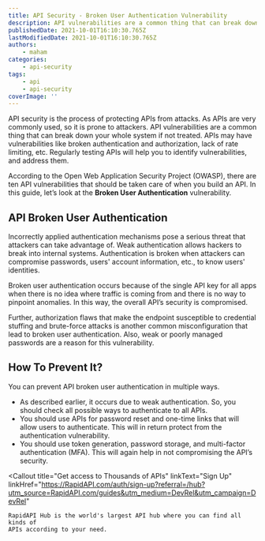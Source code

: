 ```yaml
---
title: API Security - Broken User Authentication Vulnerability
description: API vulnerabilities are a common thing that can break down your whole system if not treated. APIs may have vulnerabilities like broken authentication and authorization, lack of rate limiting, etc.
publishedDate: 2021-10-01T16:10:30.765Z
lastModifiedDate: 2021-10-01T16:10:30.765Z
authors:
    - maham
categories:
    - api-security
tags:
    - api
    - api-security
coverImage: ''
---
```


<Lead>

API security is the process of protecting APIs from attacks. As APIs are very commonly used, so it is prone to attackers. API vulnerabilities are a common thing that can break down your whole system if not treated. APIs may have vulnerabilities like broken authentication and authorization, lack of rate limiting, etc. Regularly testing APIs will help you to identify vulnerabilities, and address them.

</Lead>

According to the Open Web Application Security Project (OWASP), there are ten API vulnerabilities that should be taken care of when you build an API. In this guide, let’s look at the **Broken User Authentication** vulnerability.

## API Broken User Authentication

Incorrectly applied authentication mechanisms pose a serious threat that attackers can take advantage of. Weak authentication allows hackers to break into internal systems. Authentication is broken when attackers can compromise passwords, users' account information, etc., to know users' identities.

Broken user authentication occurs because of the single API key for all apps when there is no idea where traffic is coming from and there is no way to pinpoint anomalies. In this way, the overall API’s security is compromised.

Further, authorization flaws that make the endpoint susceptible to credential stuffing and brute-force attacks is another common misconfiguration that lead to broken user authentication. Also, weak or poorly managed passwords are a reason for this vulnerability.

## How To Prevent It?

You can prevent API broken user authentication in multiple ways.

-   As described earlier, it occurs due to weak authentication. So, you should check all possible ways to authenticate to all APIs.
-   You should use APIs for password reset and one-time links that will allow users to authenticate. This will in return protect from the authentication vulnerability.
-   You should use token generation, password storage, and multi-factor authentication (MFA). This will again help in not compromising the API’s security.

<Callout
	title="Get access to Thousands of APIs"
	linkText="Sign Up"
	linkHref="https://RapidAPI.com/auth/sign-up?referral=/hub?utm_source=RapidAPI.com/guides&utm_medium=DevRel&utm_campaign=DevRel"
>
	RapidAPI Hub is the world's largest API hub where you can find all kinds of
	APIs according to your need.
</Callout>
